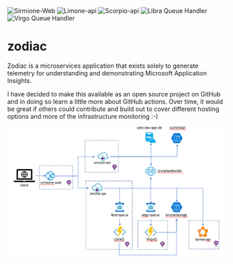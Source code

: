 ![Sirmione-Web](https://github.com/nikkh/zodiac/workflows/Sirmione-Web/badge.svg)
![Limone-api](https://github.com/nikkh/zodiac/workflows/Limone-api/badge.svg)
![Scorpio-api](https://github.com/nikkh/zodiac/workflows/Scorpio-api/badge.svg)
![Libra Queue Handler](https://github.com/nikkh/zodiac/workflows/Libra%20Queue%20Handler/badge.svg)
![Virgo Queue Handler](https://github.com/nikkh/zodiac/workflows/Virgo%20Queue%20Handler/badge.svg)

# zodiac
Zodiac is a microservices application that exists solely to generate telemetry for understanding and demonstrating Microsoft Application Insights.  

I have decided to make this available as an open source project on GitHub and in doing so learn a little more about GitHub actions. Over time, it would be great if others could contribute and build out to cover different hosting options and more of the infrastructure monitoring :-)

![zodiac architecture](docs/zodiac-architecture.jpg)

